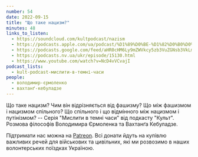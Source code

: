 ```yaml
---
number: 54
date: 2022-09-15
title: "Що таке нацизм?"
minutes: 48
links_to_listen:
  - https://soundcloud.com/kultpodcast/nazism
  - https://podcasts.apple.com/ua/podcast/%D1%89%D0%BE-%D1%82%D0%B0%D0%BA%D0%B5-%D0%BD%D0%B0%D1%86%D0%B8%D0%B7%D0%BC/id1581339249?i=1000579562058
  - https://podcasts.google.com/feed/aHR0cHM6Ly9mZWVkcy5zb3VuZGNsb3VkLmNvbS91c2Vycy9zb3VuZGNsb3VkOnVzZXJzOjg5MjM3MjAyNy9zb3VuZHMucnNz/episode/dGFnOnNvdW5kY2xvdWQsMjAxMDp0cmFja3MvMTM0NDI1MTQxNg
  - https://podcasts.nv.ua/ukr/episode/15130.html
  - https://www.youtube.com/watch?v=NcD4vVCvajI
podcast_lists:
  - kult-podcast-мислити-в-темні-часи
people:
  - володимир-єрмоленко
  - вахтанґ-кебуладзе
---
```


Що таке нацизм? Чим він відрізняється від фашизму? Що між фашизмом і нацизмом
спільного? Що спільного і що відмінного між нацизмом і путінізмом? -- Серія
"Мислити в темні часи" від подкасту "Культ". Розмова філософів Володимира
Єрмоленка та Вахтанґа Кебуладзе.

Підтримати нас можна на [Patreon][1]. Всі донати йдуть на
купівлю важливих речей для військових та цивільних, які ми розвозимо в наших
волонтерських поїздках Україною.

[1]: https://patreon.com/kultpodcast
